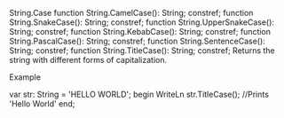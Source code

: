 String.Case
function String.CamelCase(): String; constref;
function String.SnakeCase(): String; constref;
function String.UpperSnakeCase(): String; constref;
function String.KebabCase(): String; constref;
function String.PascalCase(): String; constref;
function String.SentenceCase(): String; constref;
function String.TitleCase(): String; constref;
Returns the string with different forms of capitalization.

Example

var
  str: String = 'HELLO WORLD';
begin
  WriteLn str.TitleCase(); //Prints 'Hello World'
end;
